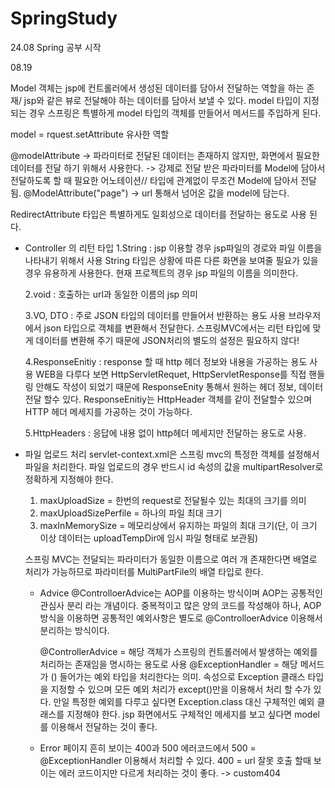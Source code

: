 # SpringStudy
24.08 Spring 공부 시작

08.19 

Model 객체는 jsp에 컨트롤러에서 생성된 데이터를 담아서 전달하는 역할을 하는 존재/ jsp와 같은 뷰로 전달해야 하는 데이터를 담아서 보낼 수 있다. 
  model 타입이 지정되는 경우 스프링은 특별하게 model 타입의 객체를 만들어서 메서드를 주입하게 된다.

model = rquest.setAttribute 유사한 역할

@modelAttribute -> 파라미터로 전달된 데이터는 존재하지 않지만, 화면에서 필요한 데이터를 전달 하기 위해서 사용한다.
  -> 강제로 전달 받은 파라미터를 Model에 담아서 전달하도록 할 때 필요한 어노테이션// 타입에 관계없이 무조건 Model에 담아서 전달됨.
      @ModelAttribute("page") -> url 통해서 넘어온 값을 model에 담는다.

RedirectAttribute 타입은 특별하게도 일회성으로 데이터를 전달하는 용도로 사용 된다.

* Controller 의 리턴 타입
  1.String : jsp 이용할 경우 jsp파일의 경로와 파일 이름을 나타내기 위해서 사용
    String 타입은 상황에 따른 다른 화면을 보여줄 필요가 있을 경우 유용하게 사용한다.
    현재 프로젝트의 경우 jsp 파일의 이름을 의미한다.
  
  2.void : 호출하는 url과 동일한 이름의 jsp 의미
  
  3.VO, DTO : 주로 JSON 타입의 데이터를 만들어서 반환하는 용도 사용
    브라우저에서 json 타입으로 객체를 변환해서 전달한다.
    스프링MVC에서는 리턴 타입에 맞게 데이터를 변환해 주기 때문에 JSON처리의 별도의 설정은 필요하지 않다!
  
  4.ResponseEnitiy : response 할 때 http 헤더 정보와 내용을 가공하는 용도 사용
    WEB을 다루다 보면 HttpServletRequet, HttpServletResponse를 직접 핸들링 안해도 작성이 되었기 때문에 ResponseEnity 통해서 원하는 헤더 정보, 데이터 전달 할수       있다.
    ResponseEnitiy는 HttpHeader 객체를 같이 전달할수 있으며 HTTP 헤더 메세지를 가공하는 것이 가능하다.
  
  5.HttpHeaders : 응답에 내용 없이 http헤더 메세지만 전달하는 용도로 사용.

  
* 파일 업로드 처리
  servlet-context.xml은 스프링 mvc의 특정한 객체를 설정해서 파일을 처리한다.
  파일 업로드의 경우 반드시 id 속성의 값을 multipartResolver로 정확하게 지정해야 한다.

    1. maxUploadSize = 한번의 request로 전달될수 있는 최대의 크기를 의미
    2. maxUploadSizePerfile = 하나의 파일 최대 크기
    3. maxInMemorySize = 메모리상에서 유지하는 파일의 최대 크기(단, 이 크기 이상 데이터는 uploadTempDir에 임시 파일 형태로 보관됨)

  스프링 MVC는 전달되는 파라미터가 동일한 이름으로 여러 개 존재한다면 배열로 처리가 가능하므로 파라미터를 MultiPartFile의 배열 타입로 한다.



  * Advice
    @ControlloerAdvice는 AOP를 이용하는 방식이며 AOP는 공통적인 관심사 분리 라는 개념이다. 중복적이고 많은 양의 코드를 작성해야 하나, AOP방식을 이용하면
    공통적인 예외사항은 별도로 @ControlloerAdvice 이용해서 분리하는 방식이다.

    @ControllerAdvice = 해당 객체가 스프링의 컨트롤러에서 발생하는 예외를 처리하는 존재임을 명시하는 용도로 사용
    @ExceptionHandler = 해당 메서드가 () 들어가는 예외 타입을 처리한다는 의미.
      속성으로 Exception 클래스 타입을 지정할 수 있으며 모든 예외 처리가 except()만을 이용해서 처리 할 수가 있다.
      만일 특정한 예외를 다루고 싶다면 Exception.class 대신 구체적인 예외 클래스를 지정해야 한다.
      jsp 화면에서도 구체적인 메세지를 보고 싶다면 model를 이용해서 전달하는 것이 좋다.

  * Error 페이지
    흔히 보이는 400과 500 에러코드에서
    500 = @ExceptionHandler 이용해서 처리할 수 있다.
    400 = url 잘못 호출 할때 보이는 에러 코드이지만 다르게 처리하는 것이 좋다. -> custom404 
     
